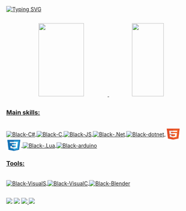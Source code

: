 [![Typing SVG](https://readme-typing-svg.herokuapp.com/?color=00bfbf&size=35&center=true&vCenter=true&width=1000&lines=HELLO,+MY+NAME+is+Antônio+Carlos;I'm+18+years+old;I+from+Brazil;I+study+systems+development+at+Estâcio;Be+Welcome!+:%29)](https://git.io/typing-svg)

##


<div align="center">
  <a href="https://github.com/BlackCrisper">
  <img width="49%" height="195px" src="https://github-readme-stats.vercel.app/api?username=BlackCrisper&theme=trasparent&show_icons=true" /> 
  <img width="41%" height="195px" src="https://github-readme-stats.vercel.app/api/top-langs/?username=BlackCrisper&layout=compact" />
</div>



  
  ##
  ### Main skills:
  <div style="display: inline_block"><br>
  <img align="center" alt="Black-C#" height="30" width="40" src="https://cdn.jsdelivr.net/gh/devicons/devicon/icons/csharp/csharp-original.svg">
  <img align="center" alt="Black-C" height="30" width="40" src="https://cdn.jsdelivr.net/gh/devicons/devicon/icons/c/c-original.svg">
  <img align="center" alt="Black-JS" height="30" width="40" src="https://cdn.jsdelivr.net/gh/devicons/devicon/icons/javascript/javascript-original.svg">
  <img align="center" alt="Black-.Net" height="30" width="40" src="https://cdn.jsdelivr.net/gh/devicons/devicon/icons/dotnetcore/dotnetcore-original.svg">
  <img align="center" alt="Black-dotnet" height="30" width="40" src="https://cdn.jsdelivr.net/gh/devicons/devicon/icons/dot-net/dot-net-original.svg">
  <img align="center" alt="Black-HTML" height="30" width="40" src="https://raw.githubusercontent.com/devicons/devicon/master/icons/html5/html5-original.svg">
  <img align="center" alt="Black-CSS" height="30" width="40" src="https://raw.githubusercontent.com/devicons/devicon/master/icons/css3/css3-original.svg">
  <img align="center" alt="Black-.Lua" height="30" width="40" src="https://cdn.jsdelivr.net/gh/devicons/devicon/icons/lua/lua-original-wordmark.svg">
  <img align="center" alt="Black-arduino" height="30" width="40" src="https://cdn.jsdelivr.net/gh/devicons/devicon/icons/arduino/arduino-original.svg">
  
</div>



### Tools:
  
<div style="display: inline_block"><br>
<img align="center" alt="Black-VisualS" height="30" width="40" src="https://cdn.jsdelivr.net/gh/devicons/devicon/icons/visualstudio/visualstudio-plain.svg">
<img align="center" alt="Black-VisualC" height="30" width="40" src="https://cdn.jsdelivr.net/gh/devicons/devicon/icons/vscode/vscode-original.svg">
<img align="center" alt="Black-Blender" height="30" width="40" src="https://cdn.jsdelivr.net/gh/devicons/devicon/icons/blender/blender-original.svg">

  ##
  
  <div>
    <a href="https://instagram.com/antonio_carlos074" target="_blank"><img src="https://img.shields.io/badge/-Instagram-%23E4405F?style=for-the-badge&logo=instagram&logoColor=white" target="_blank"></a>
    <a href ="https://discord.gg/J4RYvjUV" target="_blank"><img src="https://img.shields.io/badge/Discord-7289DA?style=for-the-badge&logo=discord&logoColor=white" target="_blank"></a> 
    <a href = "antoniocarlosreis121@gmail.com"><img src="https://img.shields.io/badge/-Gmail-%23333?style=for-the-badge&logo=gmail&logoColor=white" target="_blank"</a>
    <a href = "https://www.linkedin.com/in/antonio-neto-83852023b" target="_blank"><img src="https://img.shields.io/badge/-LinkedIn-%230077B5?style=for-the-badge&logo=linkedin&logoColor=white" target="_blank"></a> 
</div>





